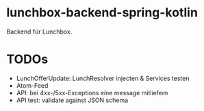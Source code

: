 # lunchbox-backend-spring-kotlin

Backend für Lunchbox.


# TODOs

- LunchOfferUpdate: LunchResolver injecten & Services testen
- Atom-Feed
- API: bei 4xx-/5xx-Exceptions eine message mitliefern
- API test: validate against JSON schema
